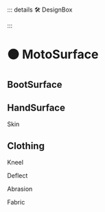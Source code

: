 ::: details 🛠 <dev>DesignBox</dev> 



:::

# 🟠 <moto>MotoSurface</moto>

## BootSurface

## HandSurface

Skin

## Clothing

Kneel

Deflect

Abrasion

Fabric